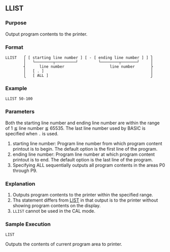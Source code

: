 ## LLIST

### Purpose
Output program contents to the printer.

### Format
```basic
LLIST   ⎧ [ starting line number ] [ - [ ending line number ] ] ⎫
        ⎪   └────────┬─────────┘         └────────┬───────┘     ⎪
        ⎨      line number                    line number       ⎬
        ⎪   [ . ]                                               ⎪
        ⎩   [ ALL ]                                             ⎭
```

### Example
```basic
LLIST 50-100
```

### Parameters
Both the starting line number and ending line number are within the range of
1 ≦ line number ≦ 65535. The last line number used by BASIC is specified when `.` is used.
1. starting line number: Program line number from which program content printout is to begin.
The default option is the first line of the program.
2. ending line number: Program line number at which program content printout is to end.
The default option is the last line of the program.
3. Specifying ALL sequentially outputs all program contents in the areas P0 through P9.

### Explanation
1. Outputs program contents to the printer within the specified range.
2. Ths statement differs from [LIST](LIST.md) in that output is to the printer
without showing program contents on the display.
3. `LLIST` cannot be used in the CAL mode.

### Sample Execution
```basic
LIST
```
Outputs the contents of current program area to printer.